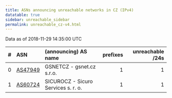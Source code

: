 ```yaml
---
title: ASNs announcing unreachable networks in CZ (IPv4)
datatable: true
sidebar: unreachable_sidebar
permalink: unreachable_cz-v4.html
---
```


Data as of 2018-11-29 14:35:00 UTC


<div class="datatable-begin"></div>

|   # | ASN                                    | (announcing) AS name                |   prefixes |   unreachable /24s |
|----:|:---------------------------------------|:------------------------------------|-----------:|-------------------:|
|   0 | [AS47949](unreachable_AS47949-v4.html) | GSNETCZ - gsnet.cz s.r.o.           |          1 |                  1 |
|   1 | [AS60724](unreachable_AS60724-v4.html) | SICUROCZ - Sicuro Services s. r. o. |          1 |                  1 |

<div class="datatable-end"></div>